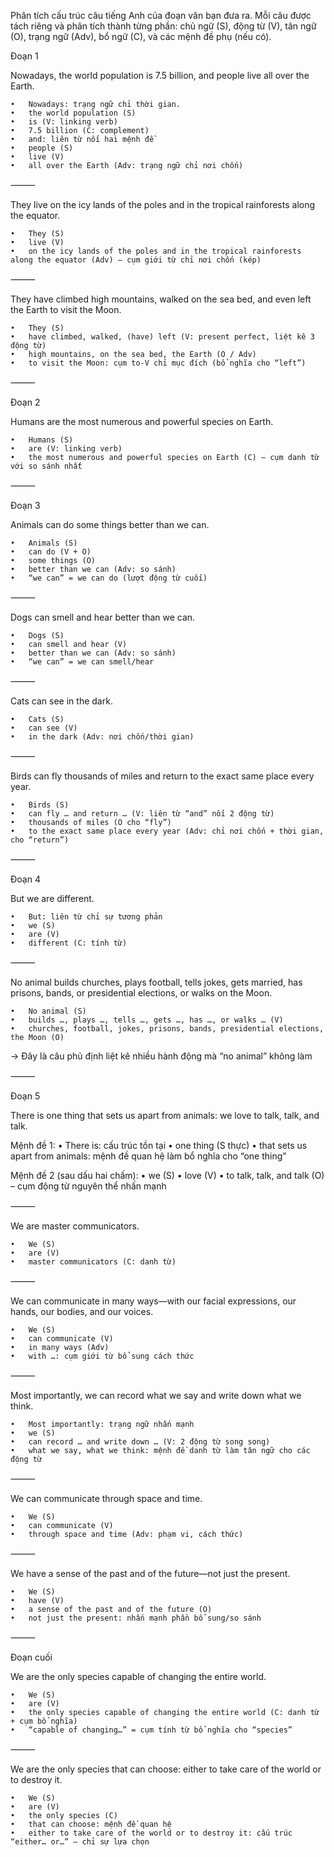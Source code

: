Phân tích cấu trúc câu tiếng Anh của đoạn văn bạn đưa ra. Mỗi câu được tách riêng và phân tích thành từng phần: chủ ngữ (S), động từ (V), tân ngữ (O), trạng ngữ (Adv), bổ ngữ (C), và các mệnh đề phụ (nếu có).


Đoạn 1

Nowadays, the world population is 7.5 billion, and people live all over the Earth.

	•	Nowadays: trạng ngữ chỉ thời gian.
	•	the world population (S)
	•	is (V: linking verb)
	•	7.5 billion (C: complement)
	•	and: liên từ nối hai mệnh đề
	•	people (S)
	•	live (V)
	•	all over the Earth (Adv: trạng ngữ chỉ nơi chốn)

⸻

They live on the icy lands of the poles and in the tropical rainforests along the equator.

	•	They (S)
	•	live (V)
	•	on the icy lands of the poles and in the tropical rainforests along the equator (Adv) — cụm giới từ chỉ nơi chốn (kép)

⸻

They have climbed high mountains, walked on the sea bed, and even left the Earth to visit the Moon.

	•	They (S)
	•	have climbed, walked, (have) left (V: present perfect, liệt kê 3 động từ)
	•	high mountains, on the sea bed, the Earth (O / Adv)
	•	to visit the Moon: cụm to-V chỉ mục đích (bổ nghĩa cho “left”)

⸻

Đoạn 2

Humans are the most numerous and powerful species on Earth.

	•	Humans (S)
	•	are (V: linking verb)
	•	the most numerous and powerful species on Earth (C) — cụm danh từ với so sánh nhất

⸻

Đoạn 3

Animals can do some things better than we can.

	•	Animals (S)
	•	can do (V + O)
	•	some things (O)
	•	better than we can (Adv: so sánh)
	•	“we can” = we can do (lượt động từ cuối)

⸻

Dogs can smell and hear better than we can.

	•	Dogs (S)
	•	can smell and hear (V)
	•	better than we can (Adv: so sánh)
	•	“we can” = we can smell/hear

⸻

Cats can see in the dark.

	•	Cats (S)
	•	can see (V)
	•	in the dark (Adv: nơi chốn/thời gian)

⸻

Birds can fly thousands of miles and return to the exact same place every year.

	•	Birds (S)
	•	can fly … and return … (V: liên từ “and” nối 2 động từ)
	•	thousands of miles (O cho “fly”)
	•	to the exact same place every year (Adv: chỉ nơi chốn + thời gian, cho “return”)

⸻

Đoạn 4

But we are different.

	•	But: liên từ chỉ sự tương phản
	•	we (S)
	•	are (V)
	•	different (C: tính từ)

⸻

No animal builds churches, plays football, tells jokes, gets married, has prisons, bands, or presidential elections, or walks on the Moon.

	•	No animal (S)
	•	builds …, plays …, tells …, gets …, has …, or walks … (V)
	•	churches, football, jokes, prisons, bands, presidential elections, the Moon (O)
→ Đây là câu phủ định liệt kê nhiều hành động mà “no animal” không làm

⸻

Đoạn 5

There is one thing that sets us apart from animals: we love to talk, talk, and talk.

Mệnh đề 1:
	•	There is: cấu trúc tồn tại
	•	one thing (S thực)
	•	that sets us apart from animals: mệnh đề quan hệ làm bổ nghĩa cho “one thing”

Mệnh đề 2 (sau dấu hai chấm):
	•	we (S)
	•	love (V)
	•	to talk, talk, and talk (O) – cụm động từ nguyên thể nhấn mạnh

⸻

We are master communicators.

	•	We (S)
	•	are (V)
	•	master communicators (C: danh từ)

⸻

We can communicate in many ways—with our facial expressions, our hands, our bodies, and our voices.

	•	We (S)
	•	can communicate (V)
	•	in many ways (Adv)
	•	with …: cụm giới từ bổ sung cách thức

⸻

Most importantly, we can record what we say and write down what we think.

	•	Most importantly: trạng ngữ nhấn mạnh
	•	we (S)
	•	can record … and write down … (V: 2 động từ song song)
	•	what we say, what we think: mệnh đề danh từ làm tân ngữ cho các động từ

⸻

We can communicate through space and time.

	•	We (S)
	•	can communicate (V)
	•	through space and time (Adv: phạm vi, cách thức)

⸻

We have a sense of the past and of the future—not just the present.

	•	We (S)
	•	have (V)
	•	a sense of the past and of the future (O)
	•	not just the present: nhấn mạnh phần bổ sung/so sánh

⸻

Đoạn cuối

We are the only species capable of changing the entire world.

	•	We (S)
	•	are (V)
	•	the only species capable of changing the entire world (C: danh từ + cụm bổ nghĩa)
	•	“capable of changing…” = cụm tính từ bổ nghĩa cho “species”

⸻

We are the only species that can choose: either to take care of the world or to destroy it.

	•	We (S)
	•	are (V)
	•	the only species (C)
	•	that can choose: mệnh đề quan hệ
	•	either to take care of the world or to destroy it: cấu trúc “either… or…” – chỉ sự lựa chọn

